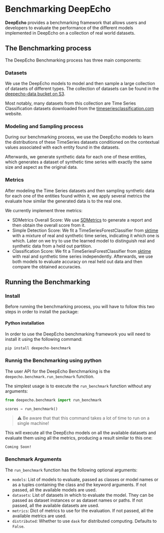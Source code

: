 # Benchmarking DeepEcho

**DeepEcho** provides a benchmarking framework that allows users and developers to evaluate the
performance of the different models implemented in DeepEcho on a collection of real world
datasets.

## The Benchmarking process

The DeepEcho Benchmarking process has three main components:

### Datasets

We use the DeepEcho models to model and then sample a large collection of datasets of different
types. The collection of datasets can be found in the [deepecho-data bucket on S3](
http://deepecho-data.s3.amazonaws.com/index.html).

Most notably, many datasets from this collection are Time Series Classification datasets
downloaded from the [timeseriesclassification.com](http://www.timeseriesclassification.com/)
website.

### Modeling and Sampling process

During our benchmarking process, we use the DeepEcho models to learn the distributions of
these TimeSeries datasets conditioned on the contextual values associated with each entity
found in the datasets.

Afterwards, we generate synthetic data for each one of these entities, which generates a
dataset of synthetic time series with exactly the same size and aspect as the original data.

### Metrics

After modeling the Time Series datasets and then sampling synthetic data for each one of the
entities found within it, we apply several metrics the evaluate how similar the generated data
is to the real one.

We currently implement three metrics:

* SDMetrics Overall Score: We use [SDMetrics](/sdv-dev/SDMetrics) to generate a report and then
  obtain the overall score from it.
* Simple Detection Score: We fit a TimeSeriesForestClassifier from [sktime](https://sktime.org/)
  with a mixture of real and synthetic time series, indicating it which one is which. Later on
  we try to use the learned model to distinguish real and synthetic data from a held out partition.
* Classification Score: We fit a TimeSeriesForestClassifier from [sktime](https://sktime.org/)
  with real and synthetic time series independently. Afterwards, we use both models to evaluate
  accuracy on real held out data and then compare the obtained accuracies.

## Running the Benchmarking

### Install

Before running the benchmarking process, you will have to follow this two steps in order to
install the package:

#### Python installation

In order to use the DeepEcho benchmarking framework you will need to install it using the
following command:

```bash
pip install deepecho-benchmark
```

### Runnig the Benchmarking using python

The user API for the DeepEcho Benchmarking is the `deepecho.benchmark.run_benchmark` function.

The simplest usage is to execute the `run_benchmark` function without any arguments:

```python
from deepecho.benchmark import run_benchmark

scores = run_benchmark()
```

> :warning: Be aware that that this command takes a lot of time to run on a single machine!

This will execute all the DeepEcho models on all the available datasets and evaluate them
using all the metrics, producing a result similar to this one:

```
Coming Soon!
```

### Benchmark Arguments

The `run_benchmark` function has the following optional arguments:

- `models`: List of models to evaluate, passed as classes or model
  names or as a tuples containing the class and the keyword
  arguments. If not passed, all the available models are used.
- `datasets`: List of datasets in which to evaluate the model. They can be
  passed as dataset instances or as dataset names or paths. If not passed,
  all the available datasets are used.
- `metrics`: Dict of metrics to use for the evaluation. If not passed, all the
  available metrics are used.
- `distributed`: Whether to use `dask` for distributed computing. Defaults to `False`.
